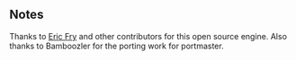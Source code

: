 ## Notes

Thanks to [Eric Fry](https://github.com/yuv422/cosmo-engine) and other contributors for this open source engine.  Also thanks to Bamboozler for the porting work for portmaster.

